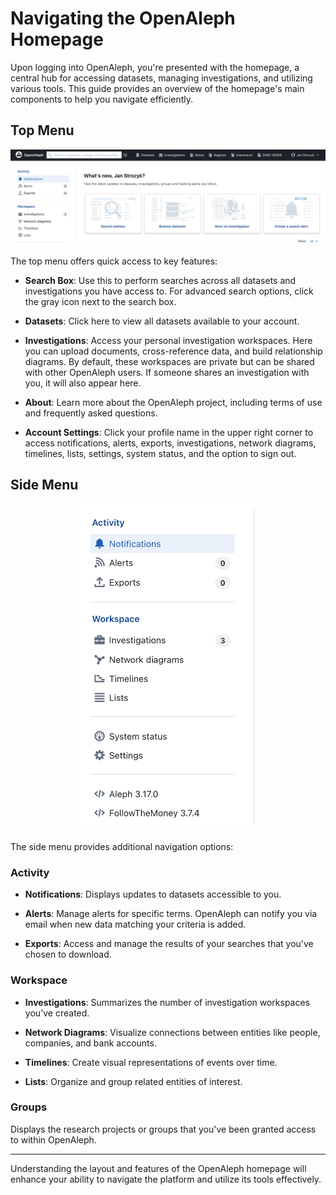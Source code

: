 # Navigating the OpenAleph Homepage

Upon logging into OpenAleph, you're presented with the homepage, a central hub for accessing datasets, managing investigations, and utilizing various tools. This guide provides an overview of the homepage's main components to help you navigate efficiently.

## Top Menu

<div align="center">
  <img src="../../assets/images/top-bar.png" alt="Screenshot of the OpenAleph top menu" width="1000"/>
</div>

The top menu offers quick access to key features:

- **Search Box**: Use this to perform searches across all datasets and investigations you have access to. For advanced search options, click the gray icon next to the search box.

- **Datasets**: Click here to view all datasets available to your account.

- **Investigations**: Access your personal investigation workspaces. Here you can upload documents, cross-reference data, and build relationship diagrams. By default, these workspaces are private but can be shared with other OpenAleph users. If someone shares an investigation with you, it will also appear here.

- **About**: Learn more about the OpenAleph project, including terms of use and frequently asked questions.

- **Account Settings**: Click your profile name in the upper right corner to access notifications, alerts, exports, investigations, network diagrams, timelines, lists, settings, system status, and the option to sign out.

## Side Menu

<div align="center">
  <img src="../../assets/images/side-bar.png" alt="Screenshot of the OpenAleph side menu" width="300"/>
</div>

The side menu provides additional navigation options:

### Activity

- **Notifications**: Displays updates to datasets accessible to you.

- **Alerts**: Manage alerts for specific terms. OpenAleph can notify you via email when new data matching your criteria is added.

- **Exports**: Access and manage the results of your searches that you've chosen to download.

### Workspace

- **Investigations**: Summarizes the number of investigation workspaces you've created.

- **Network Diagrams**: Visualize connections between entities like people, companies, and bank accounts.

- **Timelines**: Create visual representations of events over time.

- **Lists**: Organize and group related entities of interest.

### Groups

Displays the research projects or groups that you've been granted access to within OpenAleph.

---

Understanding the layout and features of the OpenAleph homepage will enhance your ability to navigate the platform and utilize its tools effectively.
